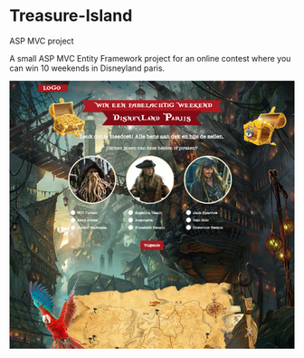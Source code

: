 # Treasure-Island
ASP MVC project

A small ASP MVC Entity Framework project for an online contest where you can win 10 weekends in Disneyland paris.

![img](https://github.com/kurti-vdb/Treasure-Island/blob/master/screenshots/screenshot.jpg)
